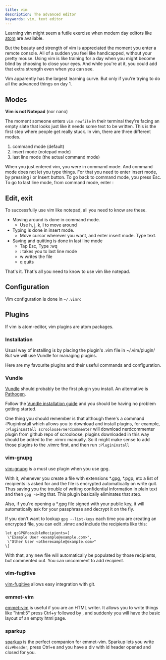 ```yaml
---
title: vim
description: The advanced editor
keywords: vim, text editor
---
```

Learning vim might seem a futile exercise when modern day editors like [atom](/atom-editor/) are available.

But the beauty and strength of vim is appreciated the moment you enter a remote console. All of a sudden you feel like handicapped, without your pretty mouse. Using vim is like training for a day when you might become blind by choosing to close your eyes. And while you're at it, you could add that extra strength even when you can see.

Vim apparently has the largest learning curve. But only if you're trying to do all the advanced things on day 1.

## Modes ##

**Vim is not Notepad** (nor nano)

The moment someone enters `vim newfile` in their terminal they're facing an empty slate that looks just like it needs some text to be written. This is the first step where people get really stuck. In vim, there are three different modes. 

1. command mode (default)
2. insert mode (notepad mode)
3. last line mode (the actual command mode)

When you just entered vim, you were in command mode. And command mode does not let you type things. For that you need to enter insert mode, by pressing i or Insert button. To go back to command mode, you press Esc. To go to last line mode, from command mode, enter :

## Edit, exit ##
To successfully use vim like notepad, all you need to know are these.

* Moving around is done in command mode.
    * Use h, j, k, l to move around
* Typing is done in insert mode. 
    * Move cursor wherever you want, and enter insert mode. Type text.
* Saving and quitting is done in last line mode
    * Tap Esc, Type :wq
    * : takes you to last line mode
    * w writes the file
    * q quits

That's it. That's all you need to know to use vim like notepad. 

## Configuration ##
Vim configuration is done in `~/.vimrc`

## Plugins ##
If vim is atom-editor, vim plugins are atom packages.

### Installation ###
Usual way of installing is by placing the plugin's .vim file in ~/.vim/plugin/
But we will use Vundle for managing plugins. 

Here are my favourite plugins and their useful commands and configuration.

### Vundle ###
[Vundle](https://github.com/gmarik/Vundle.vim) should probably be the first plugin you install. An alternative is [Pathogen](https://github.com/tpope/vim-pathogen). 

Follow the [Vundle installation guide](https://github.com/gmarik/Vundle.vim#quick-start) and you should be having no problem getting started.

One thing you should remember is that although there's a command :PluginInstall which allows you to download and install plugins, for example, `:PluginInstall scrooloose/nerdcommenter` will download nerdcommenter plugin from github repo of scrooloose, plugins downloaded in this way should be added to the .vimrc manually. So it might make sense to add those plugins to the .vimrc first, and then run `:PluginInstall`

### vim-gnupg ###
[vim-gnupg](https://github.com/jamessan/vim-gnupg/) is a must use plugin when you use gpg. 

With it, whenever you create a file with extensions *.gpg, *.pgp, etc a list of recipients is asked for and the file is encrypted automatically on write quit. Thus saving you the trouble of writing confidential information in plain text and then `gpg -e`-ing that. This plugin basically eliminates that step.

Also, if you're opening a *.gpg file signed with your public key, it will automatically ask for your passphrase and decrypt it on the fly.

If you don't want to lookup `gpg --list-keys` each time you are creating an encrypted file, you can edit .vimrc and include the recipients like this:
```
let g:GPGPossibleRecipients=[
 \"Example User <example@example.com>",
 \"Other User <otherexample@example.com>"
\]
```
With that, any new file will automatically be populated by those recipients, but commented out. You can uncomment to add recipient.

### vim-fugitive ###
[vim-fugitive](https://github.com/tpope/vim-fugitive) allows easy integration with git.

### emmet-vim ###
[emmet-vim](https://github.com/mattn/emmet-vim/) is useful if you are an HTML writer. It allows you to write things like "html:5" press Ctrl+y followed by , and suddenly you will have the basic layout of an empty html page.

### sparkup ###
[sparkup](https://github.com/rstacruz/sparkup) is the perfect companion for emmet-vim. Sparkup lets you write `div#header`, press Ctrl+e and you have a div with id header opened and closed for you.
